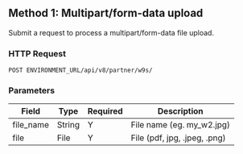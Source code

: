 ## Method 1: Multipart/form-data upload
Submit a request to process a multipart/form-data file upload.

### HTTP Request
`POST ENVIRONMENT_URL/api/v8/partner/w9s/`

### Parameters
| Field     | Type   | Required | Description                     |
|-----------|--------|----------|---------------------------------|
| file_name | String | Y        | 			File name (eg. my_w2.jpg)    |
| file      | File   | Y        | 			File (pdf, jpg, .jpeg, .png) |



